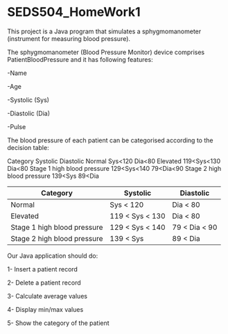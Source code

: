 # SEDS504_HomeWork1

This project is a Java program that simulates a sphygmomanometer (instrument for measuring blood pressure).

The sphygmomanometer (Blood Pressure Monitor) device comprises PatientBloodPressure and it has following features:

-Name

-Age

-Systolic (Sys)

-Diastolic (Dia)

-Pulse

The blood pressure of each patient can be categorised according to the decision table:

Category	Systolic	Diastolic
Normal	Sys<120	Dia<80
Elevated	119<Sys<130	Dia<80
Stage 1 high blood pressure	129<Sys<140	79<Dia<90
Stage 2 high blood pressure	139<Sys	89<Dia
 
 
 Category                   | Systolic        | Diastolic
-------------               | -------------   | ----------
Normal                      | Sys < 120       | Dia < 80
Elevated                    | 119 < Sys < 130 | Dia < 80
Stage 1 high blood pressure | 129 < Sys < 140 | 79 < Dia < 90
Stage 2 high blood pressure | 139 < Sys       | 89 < Dia


Our Java application should do:

1- Insert a patient record

2- Delete a patient record

3- Calculate average values

4- Display min/max values

5- Show the category of the patient
